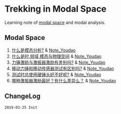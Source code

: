 # Trekking in Modal Space

Learning note of [modal space](https://www.uml.edu/Research/SDASL/Education/Modal-Space.aspx) and modal analysis.

## Modal Space

1. [什么是模态分析?](https://github.com/JeremiahZhang/modal-space/blob/master/note/01-feb-98-modal-analysis.md) & [Note_Youdao](http://note.youdao.com/noteshare?id=3e49893903cba2e15fc1ddb94fd4a9a0&sub=EF9532CAD8DD4718A5EC46BEC99BED0D)
2. [什么是时,频域,模态与物理空间](https://github.com/JeremiahZhang/modal-space/blob/master/note/02-april-98-time-frequency-domain-modal-physical-space.md) & [Note_Youdao](http://note.youdao.com/noteshare?id=9b615781bf0d486f4336cc88c0a82f0a&sub=CEEF52AF1595441BAB4D492E9A99CAD4)
3. [力锤激励与激振器激励有差别吗?](https://github.com/JeremiahZhang/modal-space/blob/master/note/03-jun-98-difference-of-shake-impact-excitation.md) & [Note_Youdao](http://note.youdao.com/noteshare?id=0e081f6baaaa4f65d5855073690d1f93&sub=36B65BBE95FD474D8E02FEBA84F8E0C4)
4. [移动力锤和移动传感器测试有区别吗?](https://github.com/JeremiahZhang/modal-space/blob/master/note/04-aug-98-roving-hammer-accelerometer.md) & [Note_Youdao](http://note.youdao.com/noteshare?id=25298441aa7427ee4ab490347bad8865&sub=C5C39735D2B94C3DB57B4FF9750619FA)
5. [测试时总使用硬锤头好不好呢?](https://github.com/JeremiahZhang/modal-space/blob/master/note/05-oct-98-hard-tip-impact.md) & [Note_Youdao](http://note.youdao.com/noteshare?id=ae191f455dcfd8796f9fa6e9e4878959&sub=9068B6EE462E4114B8A15364048DFA43)
6. [哪种激振器激励最好？有什么差异么？](https://github.com/JeremiahZhang/modal-space/blob/master/note/06-dec-98-which-shaker-excitation-best.md) & [Note_Youdao](http://note.youdao.com/noteshare?id=48a36b79bf08526d8040252faffe647d&sub=DF1FDA78E9D74F06BD2E5B858233B88F)

## ChangeLog

```
2019-03-25 Init
```
